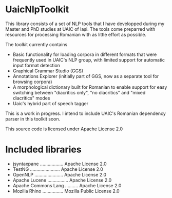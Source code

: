 ﻿# UaicNlpToolkit

This library consists of a set of NLP tools that I have developped during my Master and PhD studies at UAIC of Iași. The tools come preparred with resources for processing Romanian with as little effort as possible.

The toolkit currently contains
- Basic functionality for loading corpora in different formats that were frequently used in UAIC's NLP group, with limited support for automatic input format detection
- Graphical Grammar Studio (GGS)
- Annotations Explorer (initially part of GGS, now as a separate tool for browsing corpora)
- A morphological dictionary built for Romanian to enable support for easy switching between "diacritics only", "no diacritics" and "mixed diacritics" modes
- Uaic's hybrid part of speech tagger

This is a work in progress. I intend to include UAIC's Romanian dependency parser in this toolkit soon.

This source code is licensed under Apache License 2.0

# Included libraries
- jsyntaxpane .................. Apache License 2.0
- TestNG ....................... Apache License 2.0
- OpenNLP ...................... Apache License 2.0
- Apache Lucene ................ Apache License 2.0
- Apache Commons Lang .......... Apache License 2.0
- Mozilla Rhino ................ Mozilla Public License 2.0